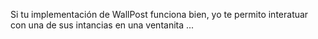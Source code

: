 Si tu implementación de WallPost funciona bien, yo te permito interatuar con una de sus intancias en una ventanita ...